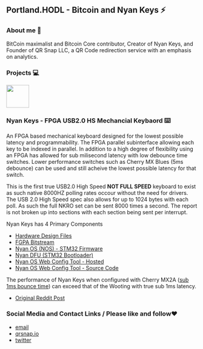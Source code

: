 ## Portland.HODL - Bitcoin and Nyan Keys ⚡

### About me 👋
BitCoin maximalist and Bitcoin Core contributor, Creator of Nyan Keys, and Founder of QR Snap LLC, a QR Code redirection service with an emphasis on analytics. 

### Projects 💻
<div align="left">
 <img src="https://github.com/russeree/nyan-keys-stm32-firmware/raw/master/assets/images/icon_square.png" width="60" height="60">
</div>

### Nyan Keys - FPGA USB2.0 HS Mechancial Keybaord ⌨️
An FPGA based mechanical keyboard designed for the lowest possible latency and programmability. The FPGA parallel subinterface allowing each key to be indexed in parallel. In addition to a high degree of flexibility using an FPGA has allowed for sub milisecond latency with low debounce time switches. Lower performance switches such as Cherry MX Blues (5ms debounce) can be used and still acheive the lowest possible latency for that switch.

This is the first true USB2.0 High Speed __NOT FULL SPEED__ keyboard to exist as such native 8000HZ polling rates occour without the need for drivers. The USB 2.0 High Speed spec also allows for up to 1024 bytes with each poll. As such the full NKRO set can be sent 8000 times a second. The report is not broken up into sections with each section being sent per interrupt. 

Nyan Keys has 4 Primary Components
 - [Hardware Design Files](https://github.com/russeree/nyan-keys-hardware)
 - [FGPA Bitstream](https://github.com/russeree/nyan-keys-ice40hx4k-bitstream)
 - [Nyan OS (NOS) - STM32 Firmware](https://github.com/russeree/nyan-keys-stm32-firmware)
 - [Nyan DFU (STM32 Bootloader)](https://github.com/russeree/nyan-keys-dfu-bootloader)
 - [Nyan OS Web Config Tool - Hosted](https://russeree.github.io/)
 - [Nyan OS Web Config Tool - Source Code](https://github.com/russeree/nyan-keys-gui)
 
The performance of Nyan Keys when configured with Cherry MX2A ([sub 1ms bounce time](https://www.cherry-world.com/company/press/article/cherry-mx2a-exceeding-expectations)) can exceed that of the Wooting with true sub 1ms latency. 
 - [Original Reddit Post](https://www.reddit.com/r/FPGA/comments/17rt1rc/a_little_side_project_of_mine_fpga_based)

### Social Media and Contact Links / Please like and follow❤️
* [email](mailto:admin@qrsnap.io)
* [qrsnap.io](https://qrsnap.io)
* [twitter](https://twitter.com/PortlandHodl)
